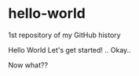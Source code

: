 # hello-world
1st repository of my GitHub history


Hello World
Let's get started!
..
Okay..

Now what??
